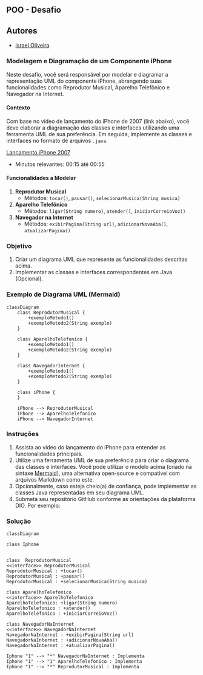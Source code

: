 ## POO - Desafio

## Autores
- [Israel Oliveira](https://github.com/IsraelOliveir4)

### Modelagem e Diagramação de um Componente iPhone

Neste desafio, você será responsável por modelar e diagramar a representação UML do componente iPhone, abrangendo suas funcionalidades como Reprodutor Musical, Aparelho Telefônico e Navegador na Internet.

#### Contexto
Com base no vídeo de lançamento do iPhone de 2007 (link abaixo), você deve elaborar a diagramação das classes e interfaces utilizando uma ferramenta UML de sua preferência. Em seguida, implemente as classes e interfaces no formato de arquivos `.java`.

[Lançamento iPhone 2007](https://www.youtube.com/watch?v=9ou608QQRq8)
- Minutos relevantes: 00:15 até 00:55

#### Funcionalidades a Modelar
1. **Reprodutor Musical**
   - Métodos: `tocar()`, `pausar()`, `selecionarMusica(String musica)`
2. **Aparelho Telefônico**
   - Métodos: `ligar(String numero)`, `atender()`, `iniciarCorreioVoz()`
3. **Navegador na Internet**
   - Métodos: `exibirPagina(String url)`, `adicionarNovaAba()`, `atualizarPagina()`

### Objetivo
1. Criar um diagrama UML que represente as funcionalidades descritas acima.
2. Implementar as classes e interfaces correspondentes em Java (Opcional).

### Exemplo de Diagrama UML (Mermaid)
```mermaid
classDiagram
    class ReprodutorMusical {
        +exemploMetodo1()
        +exemploMetodo2(String exemplo)
    }

    class AparelhoTelefonico {
        +exemploMetodo1()
        +exemploMetodo2(String exemplo)
    }

    class NavegadorInternet {
        +exemploMetodo1()
        +exemploMetodo2(String exemplo)
    }

    class iPhone {
    }

    iPhone --> ReprodutorMusical
    iPhone --> AparelhoTelefonico
    iPhone --> NavegadorInternet
```

### Instruções
1. Assista ao vídeo do lançamento do iPhone para entender as funcionalidades principais.
2. Utilize uma ferramenta UML de sua preferência para criar o diagrama das classes e interfaces. Você pode utilizar o modelo acima (criado na sintaxe [Mermaid](https://mermaid.js.org/)), uma alternativa open-source e compatível com arquivos Markdown como este.
3. Opcionalmente, caso esteja cheio(a) de confiança, pode implementar as classes Java representadas em seu diagrama UML.
4. Submeta seu repositório GitHub conforme as orientações da plataforma DIO. Por exemplo:

### Solução
```mermaid
classDiagram

class Iphone


class  ReprodutorMusical
<<interface>> ReprodutorMusical
ReprodutorMusical : +tocar()
ReprodutorMusical : +pausar()
ReprodutorMusical : +selecionarMusica(String musica)

class AparelhoTelefonico
<<interface>> AparelhoTelefonico
AparelhoTelefonico: +ligar(String numero)
AparelhoTelefonico : +atender()
AparelhoTelefonico : +iniciarCorreioVoz()

class NavegadorNaInternet
<<interface>> NavegadorNaInternet
NavegadorNaInternet : +exibirPagina(String url)
NavegadorNaInternet : +adicionarNovaAba()
NavegadorNaInternet : +atualizarPagina()

Iphone "1" --> "*" NavegadorNaInternet : Implementa
Iphone "1" --> "1" AparelhoTelefonico : Implementa
Iphone "1" --> "*" ReprodutorMusical : Implementa
```
